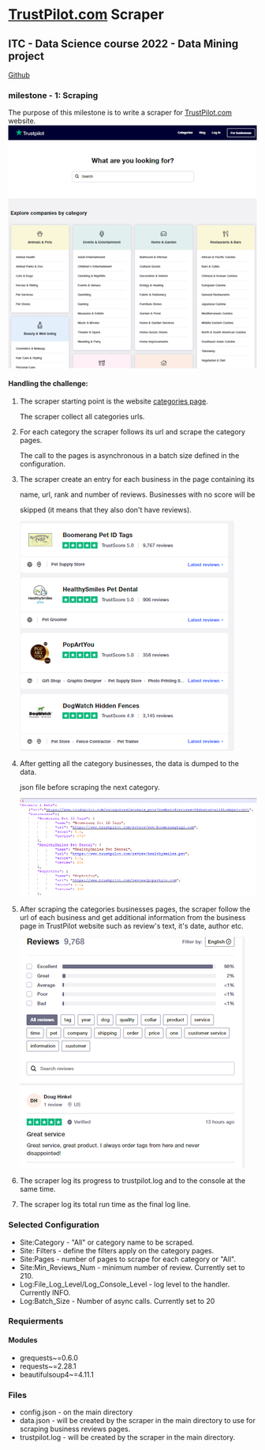# [TrustPilot.com](https://www.trustpilot.com) Scraper
## ITC - Data Science course 2022 - Data Mining project

[Github](https://github.com/aylior/ITC-DataMining.git)

### milestone - 1: Scraping
The purpose of this milestone is to write a scraper for [TrustPilot.com](https://www.trustpilot.com) website.
<img src="img/tp.png"/>

#### Handling the challenge:

1. The scraper starting point is the website [categories page](https://www.trustpilot.com/categories).

   The scraper collect all categories urls.


2. For each category the scraper follows its url and scrape the category pages.

   The call to the pages is asynchronous in a batch size defined in the configuration.


3. The scraper create an entry for each business in the page containing its

   name, url, rank and number of reviews. Businesses with no score will be 
   
   skipped (it means that they also don't have reviews).

   <img src="img/tpb.png"/>


4. After getting all the category businesses, the data is dumped to the data.

   json file before scraping the next category.

   <img src="img/data.png"/>


5. After scraping the categories businesses pages, the scraper follow the url of each business 
   and get additional information from the business page in TrustPilot website 
   such as review's text, it's date, author etc.

   <img src="img/tpr.png"/>


6. The scraper log its progress to trustpilot.log and to the console at the same time.


7. The scraper log its total run time as the final log line.


### Selected Configuration
* Site:Category - "All" or category name to be scraped.
* Site: Filters - define the filters apply on the category pages.
* Site:Pages - number of pages to scrape for each category or "All".
* Site:Min_Reviews_Num - minimum number of review. Currently set to 210.
* Log:File_Log_Level/Log_Console_Level - log level to the handler. Currently INFO.
* Log:Batch_Size - Number of async calls. Currently set to 20

### Requierments
#### Modules
* grequests~=0.6.0
* requests~=2.28.1
* beautifulsoup4~=4.11.1
### Files
* config.json - on the main directory
* data.json - will be created by the scraper in the main directory to use for scraping
  business reviews pages.
* trustpilot.log - will be created by the scraper in the main directory.




